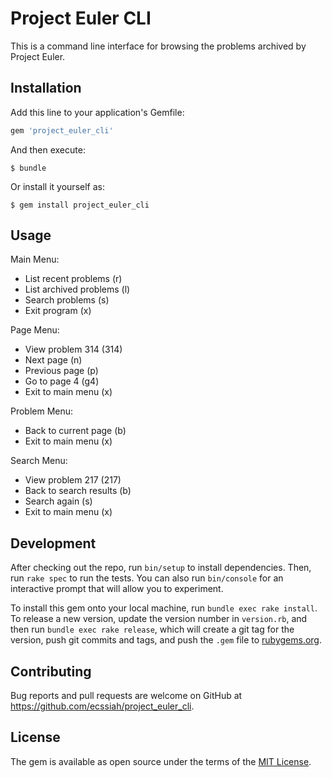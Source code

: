 # Project Euler CLI

This is a command line interface for browsing the problems archived by Project Euler.

## Installation

Add this line to your application's Gemfile:

```ruby
gem 'project_euler_cli'
```

And then execute:

    $ bundle

Or install it yourself as:

    $ gem install project_euler_cli

## Usage

Main Menu:
  - List recent problems (r)
  - List archived problems (l)
  - Search problems (s)
  - Exit program (x)

Page Menu:
  - View problem 314 (314)
  - Next page (n)
  - Previous page (p)
  - Go to page 4 (g4)
  - Exit to main menu (x)

Problem Menu:
  - Back to current page (b)
  - Exit to main menu (x)

Search Menu:
  - View problem 217 (217)
  - Back to search results (b)
  - Search again (s)
  - Exit to main menu (x)

## Development

After checking out the repo, run `bin/setup` to install dependencies. Then, run `rake spec` to run the tests. You can also run `bin/console` for an interactive prompt that will allow you to experiment.

To install this gem onto your local machine, run `bundle exec rake install`. To release a new version, update the version number in `version.rb`, and then run `bundle exec rake release`, which will create a git tag for the version, push git commits and tags, and push the `.gem` file to [rubygems.org](https://rubygems.org).

## Contributing

Bug reports and pull requests are welcome on GitHub at https://github.com/ecssiah/project_euler_cli.

## License

The gem is available as open source under the terms of the [MIT License](https://opensource.org/licenses/MIT).
